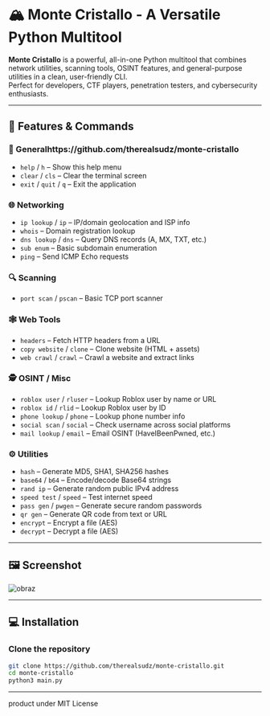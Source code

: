 # 🏔️ Monte Cristallo - A Versatile Python Multitool

**Monte Cristallo** is a powerful, all-in-one Python multitool that combines network utilities, scanning tools, OSINT features, and general-purpose utilities in a clean, user-friendly CLI.  
Perfect for developers, CTF players, penetration testers, and cybersecurity enthusiasts.

---

## 🚀 Features & Commands

### 📁 Generalhttps://github.com/therealsudz/monte-cristallo
- `help` / `h` – Show this help menu  
- `clear` / `cls` – Clear the terminal screen  
- `exit` / `quit` / `q` – Exit the application

### 🌐 Networking
- `ip lookup` / `ip` – IP/domain geolocation and ISP info  
- `whois` – Domain registration lookup  
- `dns lookup` / `dns` – Query DNS records (A, MX, TXT, etc.)  
- `sub enum` – Basic subdomain enumeration  
- `ping` – Send ICMP Echo requests

### 🔍 Scanning
- `port scan` / `pscan` – Basic TCP port scanner

### 🕸️ Web Tools
- `headers` – Fetch HTTP headers from a URL  
- `copy website` / `clone` – Clone website (HTML + assets)  
- `web crawl` / `crawl` – Crawl a website and extract links

### 🕵️ OSINT / Misc
- `roblox user` / `rluser` – Lookup Roblox user by name or URL  
- `roblox id` / `rlid` – Lookup Roblox user by ID  
- `phone lookup` / `phone` – Lookup phone number info  
- `social scan` / `social` – Check username across social platforms  
- `mail lookup` / `email` – Email OSINT (HaveIBeenPwned, etc.)

### ⚙️ Utilities
- `hash` – Generate MD5, SHA1, SHA256 hashes  
- `base64` / `b64` – Encode/decode Base64 strings  
- `rand ip` – Generate random public IPv4 address  
- `speed test` / `speed` – Test internet speed  
- `pass gen` / `pwgen` – Generate secure random passwords  
- `qr gen` – Generate QR code from text or URL  
- `encrypt` – Encrypt a file (AES)  
- `decrypt` – Decrypt a file (AES)

---
## 🖼️ Screenshot
![obraz](https://github.com/user-attachments/assets/5487ce19-68af-4016-a5b9-99ddfd15d710)

---

## 💻 Installation

### Clone the repository
```bash
git clone https://github.com/therealsudz/monte-cristallo.git
cd monte-cristallo
python3 main.py
```
---
product under MIT License
